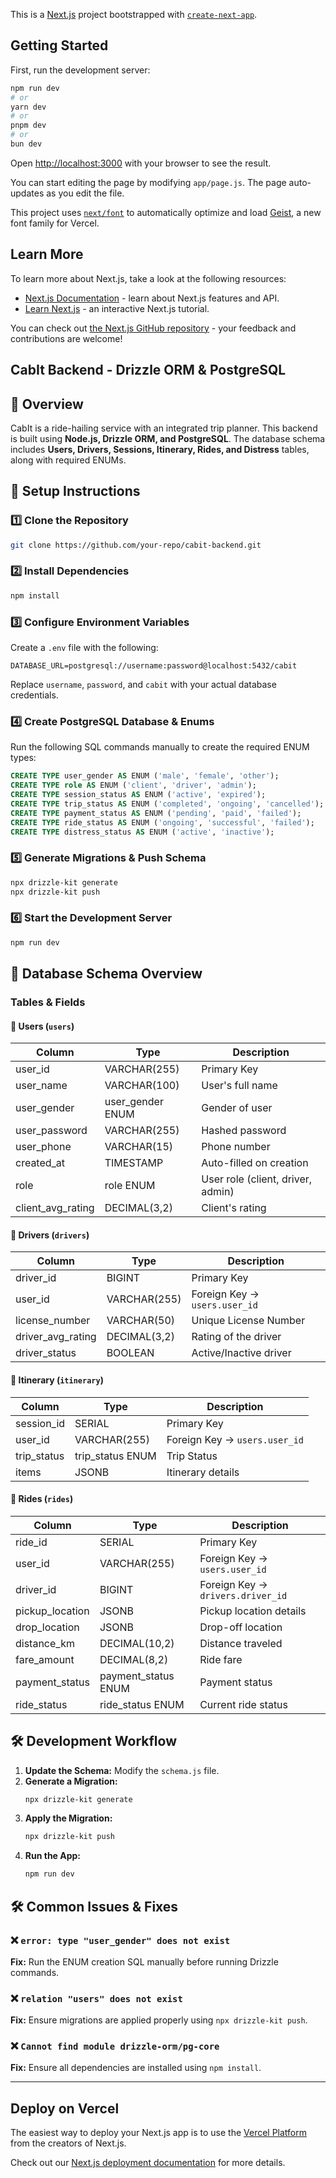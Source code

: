This is a [Next.js](https://nextjs.org) project bootstrapped with [`create-next-app`](https://github.com/vercel/next.js/tree/canary/packages/create-next-app).

## Getting Started

First, run the development server:

```bash
npm run dev
# or
yarn dev
# or
pnpm dev
# or
bun dev
```

Open [http://localhost:3000](http://localhost:3000) with your browser to see the result.

You can start editing the page by modifying `app/page.js`. The page auto-updates as you edit the file.

This project uses [`next/font`](https://nextjs.org/docs/app/building-your-application/optimizing/fonts) to automatically optimize and load [Geist](https://vercel.com/font), a new font family for Vercel.

## Learn More

To learn more about Next.js, take a look at the following resources:

- [Next.js Documentation](https://nextjs.org/docs) - learn about Next.js features and API.
- [Learn Next.js](https://nextjs.org/learn) - an interactive Next.js tutorial.

You can check out [the Next.js GitHub repository](https://github.com/vercel/next.js) - your feedback and contributions are welcome!


## CabIt Backend - Drizzle ORM & PostgreSQL

## 🚀 Overview

CabIt is a ride-hailing service with an integrated trip planner. This backend is built using **Node.js, Drizzle ORM, and PostgreSQL**. The database schema includes **Users, Drivers, Sessions, Itinerary, Rides, and Distress** tables, along with required ENUMs.

## 📌 Setup Instructions

### 1️⃣ Clone the Repository

```sh
git clone https://github.com/your-repo/cabit-backend.git
```

### 2️⃣ Install Dependencies

```sh
npm install
```

### 3️⃣ Configure Environment Variables

Create a `.env` file with the following:

```env
DATABASE_URL=postgresql://username:password@localhost:5432/cabit
```

Replace `username`, `password`, and `cabit` with your actual database credentials.

### 4️⃣ Create PostgreSQL Database & Enums

Run the following SQL commands manually to create the required ENUM types:

```sql
CREATE TYPE user_gender AS ENUM ('male', 'female', 'other');
CREATE TYPE role AS ENUM ('client', 'driver', 'admin');
CREATE TYPE session_status AS ENUM ('active', 'expired');
CREATE TYPE trip_status AS ENUM ('completed', 'ongoing', 'cancelled');
CREATE TYPE payment_status AS ENUM ('pending', 'paid', 'failed');
CREATE TYPE ride_status AS ENUM ('ongoing', 'successful', 'failed');
CREATE TYPE distress_status AS ENUM ('active', 'inactive');
```

### 5️⃣ Generate Migrations & Push Schema

```sh
npx drizzle-kit generate
npx drizzle-kit push
```

### 6️⃣ Start the Development Server

```sh
npm run dev
```

## 📂 Database Schema Overview

### **Tables & Fields**

#### 🧑 Users (`users`)

| Column              | Type              | Description                       |
| ------------------- | ----------------- | --------------------------------- |
| user\_id            | VARCHAR(255)      | Primary Key                       |
| user\_name          | VARCHAR(100)      | User's full name                  |
| user\_gender        | user\_gender ENUM | Gender of user                    |
| user\_password      | VARCHAR(255)      | Hashed password                   |
| user\_phone         | VARCHAR(15)       | Phone number                      |
| created\_at         | TIMESTAMP         | Auto-filled on creation           |
| role                | role ENUM         | User role (client, driver, admin) |
| client\_avg\_rating | DECIMAL(3,2)      | Client's rating                   |

#### 🚗 Drivers (`drivers`)

| Column              | Type         | Description                    |
| ------------------- | ------------ | ------------------------------ |
| driver\_id          | BIGINT       | Primary Key                    |
| user\_id            | VARCHAR(255) | Foreign Key -> `users.user_id` |
| license\_number     | VARCHAR(50)  | Unique License Number          |
| driver\_avg\_rating | DECIMAL(3,2) | Rating of the driver           |
| driver\_status      | BOOLEAN      | Active/Inactive driver         |

#### 📌 Itinerary (`itinerary`)

| Column       | Type              | Description                    |
| ------------ | ----------------- | ------------------------------ |
| session\_id  | SERIAL            | Primary Key                    |
| user\_id     | VARCHAR(255)      | Foreign Key -> `users.user_id` |
| trip\_status | trip\_status ENUM | Trip Status                    |
| items        | JSONB             | Itinerary details              |

#### 🚕 Rides (`rides`)

| Column           | Type                 | Description                        |
| ---------------- | -------------------- | ---------------------------------- |
| ride\_id         | SERIAL               | Primary Key                        |
| user\_id         | VARCHAR(255)         | Foreign Key -> `users.user_id`     |
| driver\_id       | BIGINT               | Foreign Key -> `drivers.driver_id` |
| pickup\_location | JSONB                | Pickup location details            |
| drop\_location   | JSONB                | Drop-off location                  |
| distance\_km     | DECIMAL(10,2)        | Distance traveled                  |
| fare\_amount     | DECIMAL(8,2)         | Ride fare                          |
| payment\_status  | payment\_status ENUM | Payment status                     |
| ride\_status     | ride\_status ENUM    | Current ride status                |

## 🛠 Development Workflow

1. **Update the Schema:** Modify the `schema.js` file.
2. **Generate a Migration:**
   ```sh
   npx drizzle-kit generate
   ```
3. **Apply the Migration:**
   ```sh
   npx drizzle-kit push
   ```
4. **Run the App:**
   ```sh
   npm run dev
   ```

## 🛠 Common Issues & Fixes

### ❌ `error: type "user_gender" does not exist`

**Fix:** Run the ENUM creation SQL manually before running Drizzle commands.

### ❌ `relation "users" does not exist`

**Fix:** Ensure migrations are applied properly using `npx drizzle-kit push`.

### ❌ `Cannot find module drizzle-orm/pg-core`

**Fix:** Ensure all dependencies are installed using `npm install`.

---

##


## Deploy on Vercel

The easiest way to deploy your Next.js app is to use the [Vercel Platform](https://vercel.com/new?utm_medium=default-template&filter=next.js&utm_source=create-next-app&utm_campaign=create-next-app-readme) from the creators of Next.js.

Check out our [Next.js deployment documentation](https://nextjs.org/docs/app/building-your-application/deploying) for more details.

